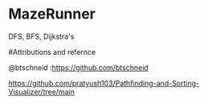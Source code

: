 # MazeRunner
DFS, BFS, Dijkstra's

#Attributions and refernce

@btschneid :https://github.com/btschneid

https://github.com/pratyush103/Pathfinding-and-Sorting-Visualizer/tree/main

